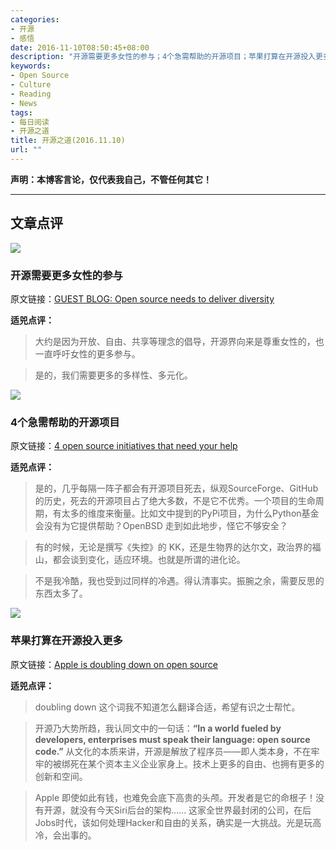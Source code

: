 ```yaml
---
categories:
- 开源
- 感悟
date: 2016-11-10T08:50:45+08:00
description: "开源需要更多女性的参与；4个急需帮助的开源项目；苹果打算在开源投入更多"
keywords:
- Open Source
- Culture
- Reading
- News
tags:
- 每日阅读
- 开源之道
title: 开源之道(2016.11.10)
url: ""
---
```


**声明：本博客言论，仅代表我自己，不管任何其它！**

---

## 文章点评

![](http://www.cbronline.com/wp-content/uploads/2016/11/open-source2.jpg)

### 开源需要更多女性的参与

原文链接：[GUEST BLOG: Open source needs to deliver diversity](https://cointelegraph.com/news/the-open-source-world-is-worth-billions)

**适兕点评：**

> 大约是因为开放、自由、共享等理念的倡导，开源界向来是尊重女性的，也一直呼吁女性的更多参与。

> 是的，我们需要更多的多样性、多元化。

![](http://images.techhive.com/images/article/2016/09/open-source-license-primary.jpg-100682570-primary.idge.jpeg)

### 4个急需帮助的开源项目

原文链接：[4 open source initiatives that need your help](http://www.infoworld.com/article/3136580/open-source-tools/4-open-source-initiatives-that-need-your-help.html)

**适兕点评：**

> 是的，几乎每隔一阵子都会有开源项目死去，纵观SourceForge、GitHub的历史，死去的开源项目占了绝大多数，不是它不优秀。一个项目的生命周期，有太多的维度来衡量。比如文中提到的PyPi项目，为什么Python基金会没有为它提供帮助？OpenBSD 走到如此地步，怪它不够安全？

> 有的时候，无论是撰写《失控》的 KK，还是生物界的达尔文，政治界的福山，都会谈到变化，适应环境。也就是所谓的进化论。

> 不是我冷酷，我也受到过同样的冷遇。得认清事实。振腕之余，需要反思的东西太多了。

![](https://opensource.com/sites/default/files/styles/image-full-size/public/images/life/LIFE_opensourcejob.png?itok=NSABHFru)

### 苹果打算在开源投入更多

原文链接：[Apple is doubling down on open source](http://www.techrepublic.com/article/apple-is-doubling-down-on-open-source/)

**适兕点评：**

> doubling down 这个词我不知道怎么翻译合适，希望有识之士帮忙。

> 开源乃大势所趋，我认同文中的一句话：**“In a world fueled by developers, enterprises must speak their language: open source code.”** 从文化的本质来讲，开源是解放了程序员——即人类本身，不在牢牢的被绑死在某个资本主义企业家身上。技术上更多的自由、也拥有更多的创新和空间。

> Apple 即使如此有钱，也难免会底下高贵的头颅。开发者是它的命根子！没有开源，就没有今天Siri后台的架构...... 这家全世界最封闭的公司，在后Jobs时代，该如何处理Hacker和自由的关系，确实是一大挑战。光是玩高冷，会出事的。